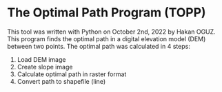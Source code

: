 # The Optimal Path Program (TOPP)
This tool was written with Python on October 2nd, 2022 by Hakan OGUZ. This program finds the optimal path in a digital elevation model (DEM) between two points. The optimal path was calculated in 4 steps:
1) Load DEM image
2) Create slope image
3) Calculate optimal path in raster format
4) Convert path to shapefile (line)


